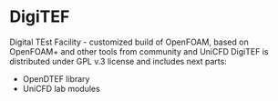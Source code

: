 # DigiTEF
Digital TEst Facility - customized build of OpenFOAM, based on OpenFOAM+ and other tools from community and UniCFD
DigiTEF is distributed under GPL v.3 license and includes next parts:
* OpenDTEF library
* UniCFD lab modules
